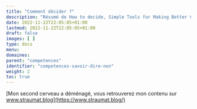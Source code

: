```yaml
---
title: "Comment décider ?"
description: "Résumé de How to decide, Simple Tools for Making Better Choices par Annie Duke"
date: 2022-11-22T22:05:05+01:00
lastmod: 2022-11-22T22:05:05+01:00
draft: false
images: [ ]
type: docs
menu:
domaines:
parent: "competences"
identifier: "competences-savoir-dire-non"
weight: 2
toc: true
---
```


[Mon second cerveau a déménagé, vous retrouverez mon contenu sur www.straumat.blog](https://www.straumat.blog/)